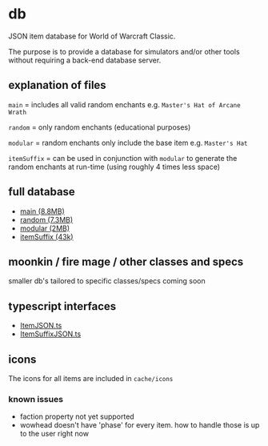 # db

JSON item database for World of Warcraft Classic.

The purpose is to provide a database for simulators and/or other tools without requiring a back-end database server. 

## explanation of files

`main` = includes all valid random enchants e.g. `Master's Hat of Arcane Wrath`

`random` = only random enchants (educational purposes)

`modular` = random enchants only include the base item e.g. `Master's Hat`

`itemSuffix` = can be used in conjunction with `modular` to generate the random enchants at run-time (using roughly 4 times less space) 

## full database

- [main (8.8MB)](https://ultrabis.github.io/db/full/item.json)
- [random (7.3MB)](https://ultrabis.github.io/db/full/item-random.json)
- [modular (2MB)](https://ultrabis.github.io/db/full/item-modular.json)
- [itemSuffix (43k)](https://ultrabis.github.io/db/full/itemSuffix.json)

## moonkin / fire mage / other classes and specs

smaller db's tailored to specific classes/specs coming soon

## typescript interfaces

- [ItemJSON.ts](https://ultrabis.github.io/db/ItemJSON.ts)
- [ItemSuffixJSON.ts](https://ultrabis.github.io/db/ItemSuffixJSON.ts)

## icons

The icons for all items are included in `cache/icons`

### known issues

- faction property not yet supported
- wowhead doesn't have 'phase' for every item. how to handle those is up to the user right now 
